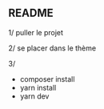 ## README
1/ puller le projet

2/ se placer dans le thème 

3/
- composer install 
- yarn install
- yarn dev


